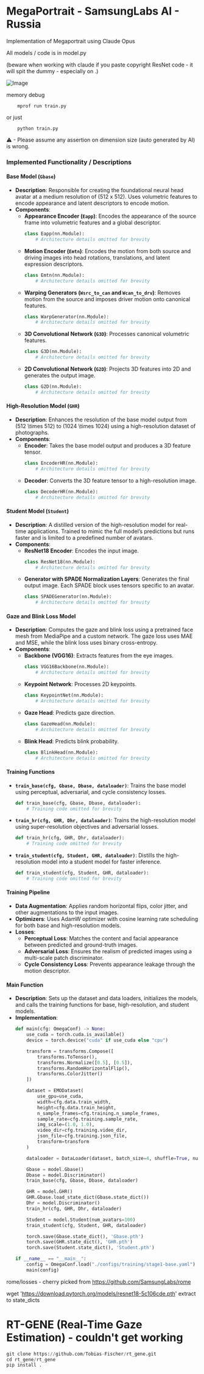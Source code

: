 # MegaPortrait - SamsungLabs AI - Russia 
Implementation of Megaportrait using Claude Opus


All models / code is in model.py

(beware when working with claude if you paste copyright ResNet code - it will spit the dummy - especially on .)

![Image](diagram.jpeg)




memory debug
```shell
    mprof run train.py
```
or just
```shell
    python train.py
```


⚠ - Please assume any assertion on dimension size (auto generated by AI) is wrong.


### Implemented Functionality / Descriptions

#### Base Model (`Gbase`)
- **Description**: Responsible for creating the foundational neural head avatar at a medium resolution of \(512 x 512\). Uses volumetric features to encode appearance and latent descriptors to encode motion.
- **Components**:
  - **Appearance Encoder (`Eapp`)**: Encodes the appearance of the source frame into volumetric features and a global descriptor.
    ```python
    class Eapp(nn.Module):
        # Architecture details omitted for brevity
    ```
  - **Motion Encoder (`Emtn`)**: Encodes the motion from both source and driving images into head rotations, translations, and latent expression descriptors.
    ```python
    class Emtn(nn.Module):
        # Architecture details omitted for brevity
    ```
  - **Warping Generators (`Wsrc_to_can` and `Wcan_to_drv`)**: Removes motion from the source and imposes driver motion onto canonical features.
    ```python
    class WarpGenerator(nn.Module):
        # Architecture details omitted for brevity
    ```
  - **3D Convolutional Network (`G3D`)**: Processes canonical volumetric features.
    ```python
    class G3D(nn.Module):
        # Architecture details omitted for brevity
    ```
  - **2D Convolutional Network (`G2D`)**: Projects 3D features into 2D and generates the output image.
    ```python
    class G2D(nn.Module):
        # Architecture details omitted for brevity
    ```

#### High-Resolution Model (`GHR`)
- **Description**: Enhances the resolution of the base model output from \(512 \times 512\) to \(1024 \times 1024\) using a high-resolution dataset of photographs.
- **Components**:
  - **Encoder**: Takes the base model output and produces a 3D feature tensor.
    ```python
    class EncoderHR(nn.Module):
        # Architecture details omitted for brevity
    ```
  - **Decoder**: Converts the 3D feature tensor to a high-resolution image.
    ```python
    class DecoderHR(nn.Module):
        # Architecture details omitted for brevity
    ```

#### Student Model (`Student`)
- **Description**: A distilled version of the high-resolution model for real-time applications. Trained to mimic the full model’s predictions but runs faster and is limited to a predefined number of avatars.
- **Components**:
  - **ResNet18 Encoder**: Encodes the input image.
    ```python
    class ResNet18(nn.Module):
        # Architecture details omitted for brevity
    ```
  - **Generator with SPADE Normalization Layers**: Generates the final output image. Each SPADE block uses tensors specific to an avatar.
    ```python
    class SPADEGenerator(nn.Module):
        # Architecture details omitted for brevity
    ```

#### Gaze and Blink Loss Model
- **Description**: Computes the gaze and blink loss using a pretrained face mesh from MediaPipe and a custom network. The gaze loss uses MAE and MSE, while the blink loss uses binary cross-entropy.
- **Components**:
  - **Backbone (VGG16)**: Extracts features from the eye images.
    ```python
    class VGG16Backbone(nn.Module):
        # Architecture details omitted for brevity
    ```
  - **Keypoint Network**: Processes 2D keypoints.
    ```python
    class KeypointNet(nn.Module):
        # Architecture details omitted for brevity
    ```
  - **Gaze Head**: Predicts gaze direction.
    ```python
    class GazeHead(nn.Module):
        # Architecture details omitted for brevity
    ```
  - **Blink Head**: Predicts blink probability.
    ```python
    class BlinkHead(nn.Module):
        # Architecture details omitted for brevity
    ```

#### Training Functions
- **`train_base(cfg, Gbase, Dbase, dataloader)`**: Trains the base model using perceptual, adversarial, and cycle consistency losses.
  ```python
  def train_base(cfg, Gbase, Dbase, dataloader):
      # Training code omitted for brevity
  ```
- **`train_hr(cfg, GHR, Dhr, dataloader)`**: Trains the high-resolution model using super-resolution objectives and adversarial losses.
  ```python
  def train_hr(cfg, GHR, Dhr, dataloader):
      # Training code omitted for brevity
  ```
- **`train_student(cfg, Student, GHR, dataloader)`**: Distills the high-resolution model into a student model for faster inference.
  ```python
  def train_student(cfg, Student, GHR, dataloader):
      # Training code omitted for brevity
  ```

#### Training Pipeline
- **Data Augmentation**: Applies random horizontal flips, color jitter, and other augmentations to the input images.
- **Optimizers**: Uses AdamW optimizer with cosine learning rate scheduling for both base and high-resolution models.
- **Losses**:
  - **Perceptual Loss**: Matches the content and facial appearance between predicted and ground-truth images.
  - **Adversarial Loss**: Ensures the realism of predicted images using a multi-scale patch discriminator.
  - **Cycle Consistency Loss**: Prevents appearance leakage through the motion descriptor.

#### Main Function
- **Description**: Sets up the dataset and data loaders, initializes the models, and calls the training functions for base, high-resolution, and student models.
- **Implementation**:
  ```python
  def main(cfg: OmegaConf) -> None:
      use_cuda = torch.cuda.is_available()
      device = torch.device("cuda" if use_cuda else "cpu")

      transform = transforms.Compose([
          transforms.ToTensor(),
          transforms.Normalize([0.5], [0.5]),
          transforms.RandomHorizontalFlip(),
          transforms.ColorJitter()
      ])

      dataset = EMODataset(
          use_gpu=use_cuda,
          width=cfg.data.train_width,
          height=cfg.data.train_height,
          n_sample_frames=cfg.training.n_sample_frames,
          sample_rate=cfg.training.sample_rate,
          img_scale=(1.0, 1.0),
          video_dir=cfg.training.video_dir,
          json_file=cfg.training.json_file,
          transform=transform
      )

      dataloader = DataLoader(dataset, batch_size=4, shuffle=True, num_workers=4)

      Gbase = model.Gbase()
      Dbase = model.Discriminator()
      train_base(cfg, Gbase, Dbase, dataloader)

      GHR = model.GHR()
      GHR.Gbase.load_state_dict(Gbase.state_dict())
      Dhr = model.Discriminator()
      train_hr(cfg, GHR, Dhr, dataloader)

      Student = model.Student(num_avatars=100)
      train_student(cfg, Student, GHR, dataloader)

      torch.save(Gbase.state_dict(), 'Gbase.pth')
      torch.save(GHR.state_dict(), 'GHR.pth')
      torch.save(Student.state_dict(), 'Student.pth')

  if __name__ == "__main__":
      config = OmegaConf.load("./configs/training/stage1-base.yaml")
      main(config)
  ```


rome/losses - cherry picked from 
https://github.com/SamsungLabs/rome





wget 'https://download.pytorch.org/models/resnet18-5c106cde.pth'
extract to state_dicts


# RT-GENE (Real-Time Gaze Estimation) - couldn't get working
```python
git clone https://github.com/Tobias-Fischer/rt_gene.git
cd rt_gene/rt_gene
pip install .
```